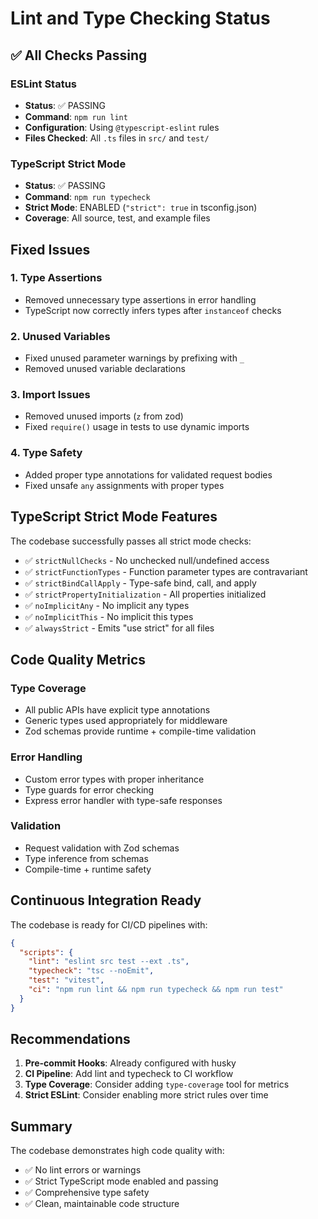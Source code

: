 # Lint and Type Checking Status

## ✅ All Checks Passing

### ESLint Status
- **Status**: ✅ PASSING
- **Command**: `npm run lint`
- **Configuration**: Using `@typescript-eslint` rules
- **Files Checked**: All `.ts` files in `src/` and `test/`

### TypeScript Strict Mode
- **Status**: ✅ PASSING
- **Command**: `npm run typecheck`
- **Strict Mode**: ENABLED (`"strict": true` in tsconfig.json)
- **Coverage**: All source, test, and example files

## Fixed Issues

### 1. Type Assertions
- Removed unnecessary type assertions in error handling
- TypeScript now correctly infers types after `instanceof` checks

### 2. Unused Variables
- Fixed unused parameter warnings by prefixing with `_`
- Removed unused variable declarations

### 3. Import Issues
- Removed unused imports (`z` from zod)
- Fixed `require()` usage in tests to use dynamic imports

### 4. Type Safety
- Added proper type annotations for validated request bodies
- Fixed unsafe `any` assignments with proper types

## TypeScript Strict Mode Features

The codebase successfully passes all strict mode checks:
- ✅ `strictNullChecks` - No unchecked null/undefined access
- ✅ `strictFunctionTypes` - Function parameter types are contravariant
- ✅ `strictBindCallApply` - Type-safe bind, call, and apply
- ✅ `strictPropertyInitialization` - All properties initialized
- ✅ `noImplicitAny` - No implicit any types
- ✅ `noImplicitThis` - No implicit this types
- ✅ `alwaysStrict` - Emits "use strict" for all files

## Code Quality Metrics

### Type Coverage
- All public APIs have explicit type annotations
- Generic types used appropriately for middleware
- Zod schemas provide runtime + compile-time validation

### Error Handling
- Custom error types with proper inheritance
- Type guards for error checking
- Express error handler with type-safe responses

### Validation
- Request validation with Zod schemas
- Type inference from schemas
- Compile-time + runtime safety

## Continuous Integration Ready

The codebase is ready for CI/CD pipelines with:
```json
{
  "scripts": {
    "lint": "eslint src test --ext .ts",
    "typecheck": "tsc --noEmit",
    "test": "vitest",
    "ci": "npm run lint && npm run typecheck && npm run test"
  }
}
```

## Recommendations

1. **Pre-commit Hooks**: Already configured with husky
2. **CI Pipeline**: Add lint and typecheck to CI workflow
3. **Type Coverage**: Consider adding `type-coverage` tool for metrics
4. **Strict ESLint**: Consider enabling more strict rules over time

## Summary

The codebase demonstrates high code quality with:
- ✅ No lint errors or warnings
- ✅ Strict TypeScript mode enabled and passing
- ✅ Comprehensive type safety
- ✅ Clean, maintainable code structure
